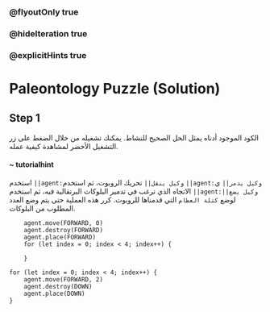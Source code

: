 ### @flyoutOnly true
### @hideIteration true
### @explicitHints true

# Paleontology Puzzle (Solution)

## Step 1
الكود الموجود أدناه يمثل الحل الصحيح للنشاط. يمكنك تشغيله من خلال الضغط على زر التشغيل الأخضر لمشاهدة كيفية عمله.
#### ~ tutorialhint  
استخدم ``||agent:وكيل ينقل||`` تحريك الروبوت، ثم استخدم ``||agent:وكيل يدمر||`` ي الاتجاه الذي ترغب في تدمير البلوكات البرتقالية فيه، ثم استخدم ``||agent:وكيل يضع||`` لوضع `كتلة العظام` التي قدمناها للروبوت. كرر هذه العملية حتى يتم وضع العدد المطلوب من البلوكات.

```ghost
    agent.move(FORWARD, 0)
    agent.destroy(FORWARD)
    agent.place(FORWARD)
    for (let index = 0; index < 4; index++) {
    	
    }
```
```template
for (let index = 0; index < 4; index++) {
    agent.move(FORWARD, 2)    
    agent.destroy(DOWN)
    agent.place(DOWN)
}
```
```package
```
